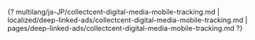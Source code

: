 {? multilang/ja-JP/collectcent-digital-media-mobile-tracking.md | localized/deep-linked-ads/collectcent-digital-media-mobile-tracking.md | pages/deep-linked-ads/collectcent-digital-media-mobile-tracking.md ?}

